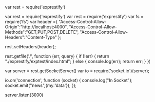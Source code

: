 var rest = require('exprestify')
<script src="/socket.io/socket.io.js"></script>
var rest = require('exprestify')
var rest = require('exprestify')
var fs = require('fs')
var header ={
"Access-Control-Allow-Origin":"http://localhost:4000",
"Access-Control-Allow-Methods":"GET,PUT,POST,DELETE",
"Access-Control-Allow-Headers":"Content-Type"
};

rest.setHeaders(header);

rest.getfile('/', function (err, query) {
    if (!err) {
            return "./exprestify/exptest/index.html";
        }
     else {
        console.log(err);
        return err;
    }
})


var server = rest.getSocketServer()
var io = require('socket.io')(server);

io.on('connection', function (socket) {
    console.log("In Socket");
    socket.emit("news",{my:'data'});
});

server.listen(3000)
